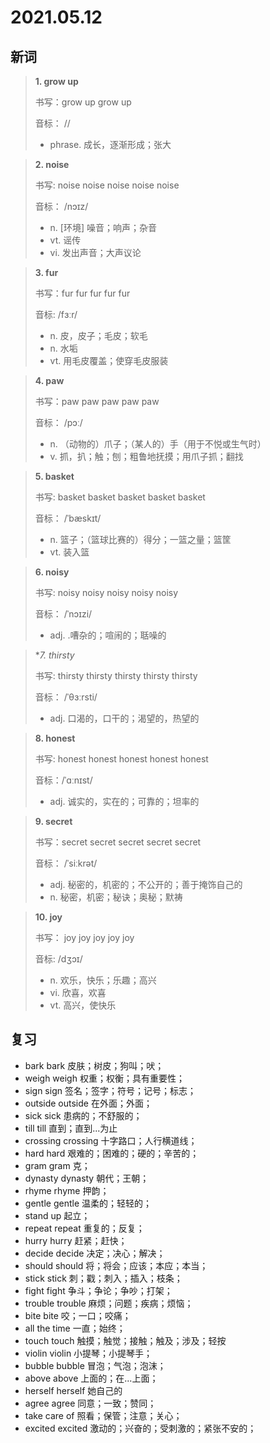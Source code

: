 # 2021.05.12

## 新词

> **1. grow up**
>
> 书写：grow up grow up
>
> 音标： //
>
> - phrase. 成长，逐渐形成；张大





> **2. noise**
>
> 书写: noise noise noise noise noise
>
> 音标： /nɔɪz/
>
> - n. [环境] 噪音；响声；杂音
> - vt. 谣传
> - vi. 发出声音；大声议论






> **3. fur**
>
> 书写：fur fur fur fur fur
>
> 音标:  /fɜːr/
>
> - n. 皮，皮子；毛皮；软毛
> - n. 水垢
> - vt. 用毛皮覆盖；使穿毛皮服装




> **4. paw**
>
> 书写：paw paw paw paw paw
>
> 音标： /pɔː/
>
> - n. （动物的）爪子；（某人的）手（用于不悦或生气时）
> - v. 抓，扒；触；刨；粗鲁地抚摸；用爪子抓；翻找






> **5. basket**
>
> 书写: basket basket basket basket basket
>
> 音标： /ˈbæskɪt/
>
> - n. 篮子；（篮球比赛的）得分；一篮之量；篮筐
> - vt. 装入篮




> **6. noisy**
>
> 书写: noisy noisy noisy noisy noisy
>
> 音标： /ˈnɔɪzi/
>
> - adj. .嘈杂的；喧闹的；聒噪的



> **7. thirsty*
>
> 书写: thirsty thirsty thirsty thirsty thirsty
>
> 音标： /ˈθɜːrsti/
>
> - adj. 口渴的，口干的；渴望的，热望的





> **8. honest**
>
> 书写: honest honest honest honest honest
>
> 音标：/ˈɑːnɪst/
>
> - adj. 诚实的，实在的；可靠的；坦率的




> **9. secret**
>
> 书写：secret secret secret secret secret
>
> 音标： /ˈsiːkrət/
>
> - adj. 秘密的，机密的；不公开的；善于掩饰自己的
> - n. 秘密，机密；秘诀；奥秘；默祷




> **10. joy**
>
> 书写： joy joy joy joy joy
>
> 音标:  /dʒɔɪ/
>
> - n. 欢乐，快乐；乐趣；高兴
> - vi. 欣喜，欢喜
> - vt. 高兴，使快乐


## 复习

- bark bark 皮肤；树皮；狗叫；吠；
- weigh weigh 权重；权衡；具有重要性；
- sign sign 签名；签字；符号；记号；标志；
- outside outside 在外面；外面；
- sick sick 患病的；不舒服的；
- till till 直到；直到...为止
- crossing crossing 十字路口；人行横道线；
- hard hard 艰难的；困难的；硬的；辛苦的；
- gram gram 克；
- dynasty dynasty 朝代；王朝；
- rhyme rhyme 押韵；
- gentle gentle 温柔的；轻轻的；
- stand up 起立；
- repeat repeat 重复的；反复；
- hurry hurry 赶紧；赶快；
- decide decide 决定；决心；解决；
- should should 将；将会；应该；本应；本当；
- stick stick 刺；戳；刺入；插入；枝条；
- fight fight 争斗；争论；争吵；打架；
- trouble trouble 麻烦；问题；疾病；烦恼；
- bite bite 咬；一口；咬痛；
- all the time 一直；始终；
- touch touch 触摸；触觉；接触；触及；涉及；轻按
- violin violin 小提琴；小提琴手；
- bubble bubble 冒泡；气泡；泡沫；
- above above 上面的；在...上面；
- herself herself 她自己的
- agree agree 同意；一致；赞同；
- take care of 照看；保管；注意；关心；
- excited excited 激动的；兴奋的；受刺激的；紧张不安的；
